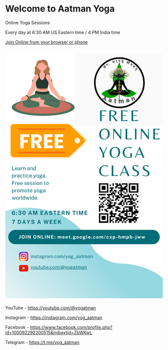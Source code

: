 # Welcome to Aatman Yoga


Online Yoga Sessions

Every day at 6:30 AM US Eastern time / 4 PM India time

[Join Online from your browser or phone](https://meet.google.com/cxp-hmpb-jww)

![free yoga classes flyer](flyer.png)
---

YouTube - https://youtube.com/@yogatman

Instagram - https://instagram.com/yog_aatman

Facebook - https://www.facebook.com/profile.php?id=100092292200515&mibextid=ZbWKwL

Telegram - https://t.me/yog_aatman
